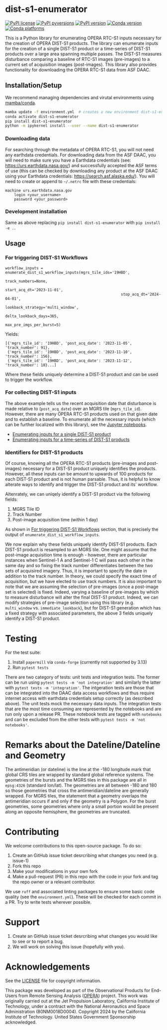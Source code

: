 # dist-s1-enumerator

[![PyPI license](https://img.shields.io/pypi/l/dist-s1-enumerator.svg)](https://pypi.python.org/pypi/dist-s1-enumerator/)
[![PyPI pyversions](https://img.shields.io/pypi/pyversions/dist-s1-enumerator.svg)](https://pypi.python.org/pypi/dist-s1-enumerator/)
[![PyPI version](https://img.shields.io/pypi/v/dist-s1-enumerator.svg)](https://pypi.python.org/pypi/dist-s1-enumerator/)
[![Conda version](https://img.shields.io/conda/vn/conda-forge/dist_s1_enumerator)](https://anaconda.org/conda-forge/dist_s1_enumerator)
[![Conda platforms](https://img.shields.io/conda/pn/conda-forge/dist_s1_enumerator)](https://anaconda.org/conda-forge/dist_s1_enumerator)

This is a Python library for enumerating OPERA RTC-S1 inputs necessary for the creation of OPERA DIST-S1 products.
The library can enumerate inputs for the creation of a single DIST-S1 product or a time-series of DIST-S1 products over a large area spanning multiple passes.
The DIST-S1 measures disturbance comparing a baseline of RTC-S1 images (pre-images) to a current set of acquisition images (post-images).
This library also provides functionality for downloading the OPERA RTC-S1 data from ASF DAAC.


## Installation/Setup

We recommend managing dependencies and virutal environments using [mamba/conda](https://mamba.readthedocs.io/en/latest/user_guide/installation.html).

```bash
mamba update -f environment.yml  # creates a new environment dist-s1-enumerator
conda activate dist-s1-enumerator
pip install dist-s1-enumerator
python -m ipykernel install --user --name dist-s1-enumerator
```

### Downloading data

For searching through the metadata of OPERA RTC-S1, you will not need any earthdata credentials.
For downloading data from the ASF DAAC, you will need to make sure you have a Earthdata credentials (see: https://urs.earthdata.nasa.gov/) and successfully accepted the ASF terms of use (this can be checked by downloading any product at the ASF DAAC using your Earthdata credentials: https://search.asf.alaska.edu/).
You will need to create or append to `~/.netrc` file with these credentials:
```
machine urs.earthdata.nasa.gov
    login <your_username>
    password <your_password>
```

### Development installation

Same as above replacing `pip install dist-s1-enumerator` with `pip install -e .`.

## Usage

### For triggering DIST-S1 Workflows

```
workflow_inputs = enumerate_dist_s1_workflow_inputs(mgrs_tile_ids='19HBD',
                                                    track_numbers=None,
                                                    start_acq_dt='2023-11-01',
                                                    stop_acq_dt='2024-04-01',
                                                    lookback_strategy='multi_window',
                                                    delta_lookback_days=365,
                                                    max_pre_imgs_per_burst=5)
```
Yields:
```
[{'mgrs_tile_id': '19HBD', 'post_acq_date': '2023-11-05', 'track_number': 91},
 {'mgrs_tile_id': '19HBD', 'post_acq_date': '2023-11-10', 'track_number': 156},
 {'mgrs_tile_id': '19HBD', 'post_acq_date': '2023-11-12', 'track_number': 18}...]
```
Where these fields uniquely determine a DIST-S1 product and can be used to trigger the workflow.

### For collecting DIST-S1 inputs

The above example tells us the recent acquisition date that disturbance is made relative to (`post_acq_date`) over an MGRS tile (`mgrs_tile_id`).
However, there are many OPERA RTC-S1 products used on that given date and to establish a baseline.
To enumerate all the necessary inputs (which can be further localized with this library), see the [Jupyter notebooks](./notebooks).

- [Enumerating inputs for a single DIST-S1 product](./notebooks/A__Staging_Inputs_for_One_MGRS_Tile.ipynb)
- [Enumerating inputs for a time-series of DIST-S1 products](./notebooks/B__Enumerate_MGRS_tile.ipynb)

### Identifiers for DIST-S1 products

Of course, knowing all the OPERA RTC-S1 products (pre-images and post-images) necessary for a DIST-S1 product uniquely identifies the products.
However, all these inputs can be amount to upwards of 100 products for each DIST-S1 product and is not human parsable.
Thus, it is helpful to know alterate ways to identify and trigger the DIST-S1 product and its' workflow.

Altenrately, we can uniqely identify a DIST-S1 product via the following fields:

1. MGRS Tile ID
2. Track Number
3. Post-image acquisition time (within 1 day)

As shown in [For triggering DIST-S1 Workflows](#for-triggering-dist-s1-workflows) section, that is precisely the output of `enumerate_dist_s1_workflow_inputs`.

We now explain why these fields uniquely identify DIST-S1 products.
Each DIST-S1 product is resampled to an MGRS tile.
One might assume that the post-image acquisition time is enough - however, there are particular instances when Sentinel-1 A and Sentinel-1 C will pass each other in the same day and so fixing the track number differentiates between the two sets of acquisired imagery.
Thus, it is important to specify the date in addition to the track number.
In theory, we could specify the exact time of acquisition, but we have elected to use track numbers.
It is also important to note that we are assuming the selection of pre-images (once a post-image set is selected) is fixed.
Indeed, varying a baseline of pre-images by which to measure disturbance will alter the final DIST-S1 product.
Indeed, we can modify strategies of pre-image selection using this library (e.g. `multi_window` vs. `immediate_lookback`), but for DIST-S1 generation which has a fixed strategy with associated parameters, the above 3 fields uniquely identify a DIST-S1 product.

# Testing

For the test suite:

1. Install `papermill` via `conda-forge` (currently not supported by 3.13)
2. Run `pytest tests`

There are two category of tests: unit tests and integration tests. The former can be run using `pytest tests -m 'not integration'` and similarly the latter with `pytest tests -m 'integration'`. The intgeration tests are those that can be integrated into the DAAC data access workflows and thus require internet access with earthdata credentials setup correctly (as described above). The unit tests mock the necessary data inputs.
The integration tests that are the most time consuming are represented by the notebooks and are run only upon a release PR.
These notebook tests are tagged with `notebooks` and can be excluded from the other tests with `pytest tests -m 'not notebooks'`.

# Remarks about the Dateline/Dateline and Geometry

The antimeridian (or dateline) is the line at the -180 longitude mark that global CRS tiles are wrapped by standard global reference systems.
The geometries of the bursts and the MGRS tiles in this package are all in `epsg:4326` (standard lon/lat). 
The geometries are all between -180 and 180 so those geometries that cross the antimeridian/dateline are generally wrapped.
For MGRS tiles, the statement that a geometry overlaps the antimeridian occurs if and only if the geometry is a Polygon.
For the burst geometries, some geometries where only a small portion would be present along an opposite hemisphere, the geometries are truncated.

# Contributing

We welcome contributions to this open-source package. To do so:

1. Create an GitHub issue ticket desrcribing what changes you need (e.g. issue-1)
2. Fork this repo
3. Make your modifications in your own fork
4. Make a pull-request (PR) in this repo with the code in your fork and tag the repo owner or a relevant contributor.

We use `ruff` and associated linting packages to ensure some basic code quality (see the `environment.yml`). These will be checked for each commit in a PR. Try to write tests wherever possible.

# Support

1. Create an GitHub issue ticket desrcribing what changes you would like to see or to report a bug.
2. We will work on solving this issue (hopefully with you).

# Acknowledgements

See the [LICENSE](LICENSE.txt) file for copyright information.

This package was developed as part of the Observational Products for End-Users from Remote Sensing Analysis ([OPERA](https://www.jpl.nasa.gov/go/opera/)) project.  This work was originally carried out at the Jet Propulsion Laboratory, California Institute of Technology, under a contract with the National Aeronautics and Space Administration (80NM0018D0004). 
Copyright 2024 by the California Institute of Technology. United States Government Sponsorship acknowledged.
